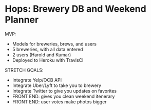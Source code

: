 # Hops: Brewery DB and Weekend Planner

MVP:
 - Models for breweries, brews, and users
 - 5 breweries, with all data entered
 - 2 users (Harold and Kumar)
 - Deployed to Heroku with TravisCI

 STRETCH GOALS:
 - Integrate Yelp/OCB API
 - Integrate Uber/Lyft to take you to brewery
 - Integrate Twitter to give you updates on favorites
 - FRONT END: gives you clean weekend itenerary 
 - FRONT END: user votes make photos bigger